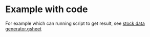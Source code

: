 # Example with code
For example which can running script to get result, see [stock data generator.gsheet]([https://docs.google.com/spreadsheets/d/1SMg-xuOhXJ7EslHRPI2dK9Rtcz8bDHzvScHoT_tY7p4/edit?gid=0#gid=0](https://docs.google.com/spreadsheets/d/1nwgAqm4PQkhYZ8W6fFlJCqC-2XNfsBAB7dsdRpvdpKw/edit?gid=0#gid=0))

